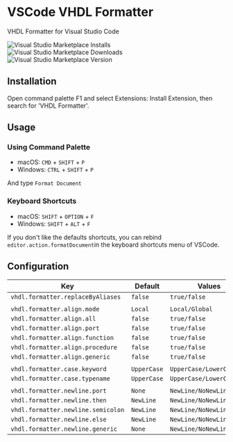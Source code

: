 # VSCode VHDL Formatter
VHDL Formatter for Visual Studio Code

![Visual Studio Marketplace Installs](https://img.shields.io/visual-studio-marketplace/i/Vinrobot.vhdl-formatter.svg?style=flat-square)
![Visual Studio Marketplace Downloads](https://img.shields.io/visual-studio-marketplace/d/Vinrobot.vhdl-formatter.svg?style=flat-square)
![Visual Studio Marketplace Version](https://img.shields.io/visual-studio-marketplace/v/Vinrobot.vhdl-formatter.svg?style=flat-square)

## Installation
Open command palette F1 and select Extensions: Install Extension, then search for 'VHDL Formatter'.

## Usage

### Using Command Palette

- macOS: `CMD` + `SHIFT` + `P`
- Windows: `CTRL` + `SHIFT` + `P`

And type `Format Document`

### Keyboard Shortcuts

- macOS: `SHIFT` + `OPTION` + `F`
- Windows: `SHIFT` + `ALT` + `F`

If you don't like the defaults shortcuts, you can rebind `editor.action.formatDocument`in the keyboard shortcuts menu of VSCode.

## Configuration

| Key                                | Default     | Values                   |
|------------------------------------|-------------|--------------------------|
| `vhdl.formatter.replaceByAliases`  | `false`     | `true/false`             |
|                                    |             |                          |
| `vhdl.formatter.align.mode`        | `Local`     | `Local/Global`           |
| `vhdl.formatter.align.all`         | `false`     | `true/false`             |
| `vhdl.formatter.align.port`        | `false`     | `true/false`             |
| `vhdl.formatter.align.function`    | `false`     | `true/false`             |
| `vhdl.formatter.align.procedure`   | `false`     | `true/false`             |
| `vhdl.formatter.align.generic`     | `false`     | `true/false`             |
|                                    |             |                          |
| `vhdl.formatter.case.keyword`      | `UpperCase` | `UpperCase/LowerCase`    |
| `vhdl.formatter.case.typename`     | `UpperCase` | `UpperCase/LowerCase`    |
|                                    |             |                          |
| `vhdl.formatter.newline.port`      | `None`      | `NewLine/NoNewLine/None` |
| `vhdl.formatter.newline.then`      | `NewLine`   | `NewLine/NoNewLine/None` |
| `vhdl.formatter.newline.semicolon` | `NewLine`   | `NewLine/NoNewLine/None` |
| `vhdl.formatter.newline.else`      | `NewLine`   | `NewLine/NoNewLine/None` |
| `vhdl.formatter.newline.generic`   | `None`      | `NewLine/NoNewLine/None` |

